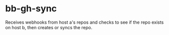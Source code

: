 # bb-gh-sync
Receives webhooks from host a's repos and checks to see if the repo exists on host b, then creates or syncs the repo. 
